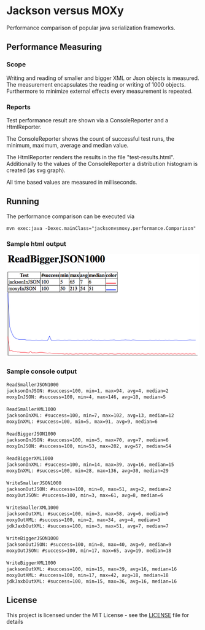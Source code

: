 # Jackson versus MOXy

Performance comparison of popular java serialization frameworks.

## Performance Measuring

### Scope

Writing and reading of smaller and bigger XML or Json objects is measured.
The measurement encapsulates the reading or writing of 1000 objects.
Furthermore to minimize external effects every measurement is repeated.


### Reports

Test performance result are shown via a ConsoleReporter and a HtmlReporter.

The ConsoleReporter shows the count of successful test runs, the minimum, maximum, average and median value.

The HtmlReporter renders the results in the file "test-results.html".
Additionally to the values of the ConsoleReporter a distribution histogram is created (as svg graph).

All time based values are measured in milliseconds.


## Running

The performance comparison can be executed via

```
mvn exec:java -Dexec.mainClass="jacksonvsmoxy.performance.Comparison"
```

### Sample html output

![histogram](/src/site/resources/images/sample.png "example histogram")


### Sample console output

```
ReadSmallerJSON1000
jacksonInJSON: #success=100, min=1, max=94, avg=4, median=2
moxyInJSON: #success=100, min=4, max=146, avg=10, median=5

ReadSmallerXML1000
jacksonInXML: #success=100, min=7, max=102, avg=13, median=12
moxyInXML: #success=100, min=5, max=91, avg=9, median=6

ReadBiggerJSON1000
jacksonInJSON: #success=100, min=5, max=70, avg=7, median=6
moxyInJSON: #success=100, min=53, max=202, avg=57, median=54

ReadBiggerXML1000
jacksonInXML: #success=100, min=14, max=39, avg=16, median=15
moxyInXML: #success=100, min=28, max=136, avg=30, median=29

WriteSmallerJSON1000
jacksonOutJSON: #success=100, min=0, max=51, avg=2, median=2
moxyOutJSON: #success=100, min=3, max=61, avg=8, median=6

WriteSmallerXML1000
jacksonOutXML: #success=100, min=3, max=58, avg=6, median=5
moxyOutXML: #success=100, min=2, max=34, avg=4, median=3
jdkJaxbOutXML: #success=100, min=3, max=51, avg=7, median=7

WriteBiggerJSON1000
jacksonOutJSON: #success=100, min=8, max=40, avg=9, median=9
moxyOutJSON: #success=100, min=17, max=65, avg=19, median=18

WriteBiggerXML1000
jacksonOutXML: #success=100, min=15, max=39, avg=16, median=16
moxyOutXML: #success=100, min=17, max=42, avg=18, median=18
jdkJaxbOutXML: #success=100, min=15, max=36, avg=16, median=16
```



## License

This project is licensed under the MIT License - see the [LICENSE](LICENSE) file for details


